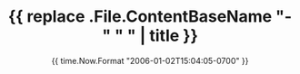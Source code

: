 ---
date: '{{ time.Now.Format "2006-01-02T15:04:05-0700" }}'
draft: true
title: '{{ replace .File.ContentBaseName "-" " " | title }}'
---